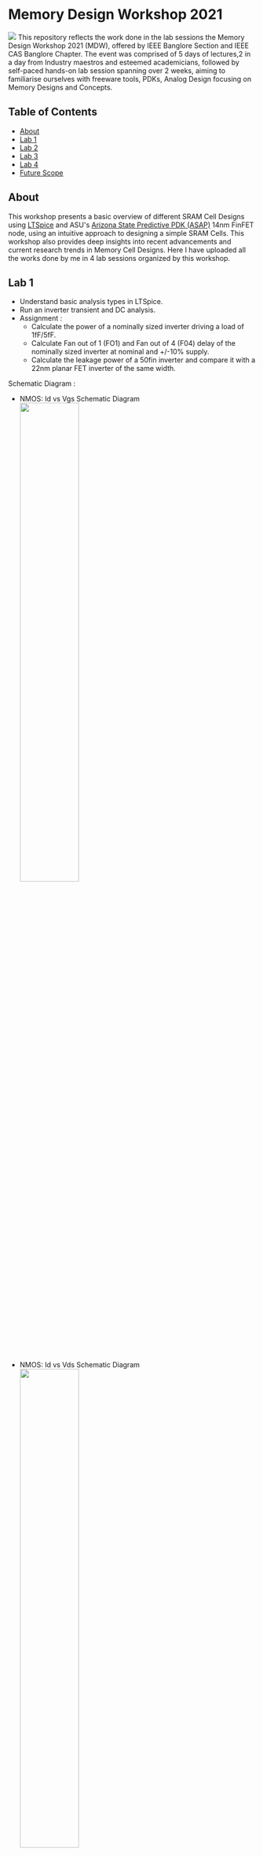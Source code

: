 # Memory Design Workshop 2021
<img src = "media/poster.jpg">
This repository reflects the work done in the lab sessions the Memory Design Workshop 2021 (MDW), offered by IEEE Banglore Section and IEEE CAS Banglore Chapter. The event was comprised of 5 days of lectures,2 in a day from Industry maestros and esteemed academicians, followed by self-paced hands-on lab session spanning over 2 weeks, aiming to familiarise ourselves with freeware tools, PDKs, Analog Design focusing on Memory Designs and Concepts.

## Table of Contents

- [About](#about)
- [Lab 1](#Lab-1)
- [Lab 2](#Lab-2)
- [Lab 3](#Lab-3)
- [Lab 4](#Lab-4)
- [Future Scope](#future-scope)


## About
This workshop presents a basic overview of different SRAM Cell Designs using [LTSpice](https://www.analog.com/en/design-center/design-tools-and-calculators/ltspice-simulator.html) and ASU's [Arizona State Predictive PDK (ASAP)](https://asap.asu.edu/) 14nm FinFET node, using an intuitive approach to designing a simple SRAM Cells. This workshop also provides deep insights into recent advancements and current research trends in Memory Cell Designs. Here I have uploaded all the works done by me in 4 lab sessions organized by this workshop.

## Lab 1
- Understand basic analysis types in LTSpice.
- Run an inverter transient and DC analysis.
- Assignment :
	- Calculate the power of a nominally sized inverter driving a load of 1fF/5fF.
	- Calculate Fan out of 1 (FO1) and Fan out of 4 (F04) delay of the nominally sized inverter at nominal and +/-10% supply.
	- Calculate the leakage power of a 50fin inverter and compare it with a 22nm planar FET inverter of the same width.

Schematic Diagram :
- NMOS: Id vs Vgs Schematic Diagram </br>
  <img src = "lab1/nmos_id_vgs_l1.jpg" width="50%" height="50%"> </br>
- NMOS: Id vs Vds Schematic Diagram  </br> 
  <img src = "lab1/nmos_id_vds_l1.jpg" width="50%" height="50%"> </br>
- PMOS: Id vs Vgs Schematic Diagram  </br> 
  <img src = "lab1/pmos_id_vgs_l1.jpg" width="50%" height="50%"> </br>
- PMOS: Id vs Vds Schematic Diagram  </br> 
  <img src = "lab1/pmos_id_vds.jpg" width="50%" height="50%"> </br>

Resultant Waveform :
- NMOS: Id vs Vgs plots </br>
<img src = "lab1/op_nmos_id_vgs.jpg" width="70%" height="70%"> </br>
Different colors showing different values of Id when w = 320, 640, 960, 3200, 4200n </br>
- NMOS: Id vs Vds plots </br>
<img src = "lab1/op_nmos_id_vds.jpg" width="70%" height="70%"> </br>
Different colors showing different values of Id when Vgs = 0, 1, 2, 3, 4, 5 V </br>
- PMOS: Id vs Vgs plots </br>
<img src = "lab1/op_nmos_id_vgs.jpg" width="70%" height="70%"> </br>
Different colors showing different values of Id when w = 320, 640, 960, 3200, 4200n </br>
- PMOS: Id vs Vds plots </br>
<img src = "lab1/op_pmos_id_vds.jpg" width="70%" height="70%"> </br>
Different colors showing different values of Id when Vgs = 0, 1, 2, 3, 4, 5 V </br>


## Lab 2
- Run an inverter transient and DC analysis.
- Assignment :
	- Calculate the power of a nominally sized inverter driving a load of 1fF/5fF.
	- Calculate Fan out of 1 (FO1) and Fan out of 4 (F04) delay of the nominally sized inverter at nominal and +/-10% supply.
	- Calculate the leakage power of a 50fin inverter and compare it with a 22nm planar FET inverter of the same width.

Schematic Diagram :
- CMOS Inverter Schematic Diagram </br>
DC Analysis </br>
<img src = "lab2/dc_cmos_inv.jpg" width="50%" height="50%"> </br>
AC Analysis </br>
<img src = "lab2/ac_cmos_inv.jpg" width="50%" height="50%"> </br>
Transient Analysis </br>
<img src = "lab2/cmos_inv.jpg" width="50%" height="50%"> </br>

Resultant Waveform :
- CMOS Inverter Waveform </br>
DC Analysis </br>
<img src = "lab2/op_dc_cmos_inv.jpg" width="70%" height="70%"> </br>
AC Analysis </br>
<img src = "lab2/op_ac_cmos_inv_corr.jpg" width="70%" height="70%"> </br>
Transient Analysis </br>
<img src = "lab2/op_cmos_inv.jpg" width="70%" height="70%"> </br>
- Power Analysis </br>
Load = 1fF </br>
<img src = "lab2/power_cmos_1f.jpg" width="70%" height="70%"> </br>
Total Power consumed by CMOS Inverter = 201.78 μW (PMOS) + 202.57 μW (NMOS) </br>
Load = 5fF </br>
<img src = "lab2/power_cmos_5f.jpg" width="70%" height="70%"> </br>
Total Power consumed by CMOS Inverter = 202.57 μW (PMOS) + 202.83 μW (NMOS) </br>


## Lab 3
- Desing and Analysis of 6T SRAM Cell.
- Perform Static-noise margin analysis of the same refer to this ["Static-noise margin analysis of MOS SRAM cells"](https://ieeexplore.ieee.org/document/1052809) and [Link](https://engineering.purdue.edu/~vlsi/ECE559_Fall09/HW/HW6_Solution.pdf)

Schematic Diagram :
- Transient Analysis of 6T SRAM Cell </br>
<img src = "lab3/sram_6t.jpg" width="50%" height="50%"> </br>
- Static-noise margin analysis of 6T SRAM Cell </br>
<img src = "lab3/sram_6t_snm.jpg" width="50%" height="50%"> </br>

Resultant Waveform :
- Transient Analysis of 6T SRAM Cell </br>
<img src = "lab3/op_Sram_6t.jpg" width="70%" height="70%"> </br>
- Static-noise margin analysis of 6T SRAM Cell </br>
<img src = "lab3/op_sram6t_snm_1.jpg" width="70%" height="70%"> </br>
<img src = "lab3/op_sram6t_snm_2.jpg" width="70%" height="70%"> </br>
<img src = "lab3/op_sram6t_snm_3.jpg" width="70%" height="70%"> </br>


## Lab 4
- Desing and Analysis of 8T and 10T SRAM Cell.
- Perform Static-noise margin analysis of the same refer to this ["Static-noise margin analysis of MOS SRAM cells"](https://ieeexplore.ieee.org/document/1052809) and [Link](https://engineering.purdue.edu/~vlsi/ECE559_Fall09/HW/HW6_Solution.pdf)

Schematic Diagram :
- Transient Analysis of 8T SRAM Cell </br>
<img src = "lab4/sram_8t/sram_8t.jpg" width="50%" height="50%"> </br>
- Static-noise margin analysis of 6T SRAM Cell </br>
<img src = "lab4/sram_8t/sram8t_snm.jpg" width="50%" height="50%"> </br>

- Transient Analysis of 10T SRAM Cell </br>
<img src = "lab4/sram_10t/sram_10t.jpg" width="50%" height="50%"> </br>
- Static-noise margin analysis of 10T SRAM Cell </br>
<img src = "lab4/sram_10t/sram10t_snm.jpg" width="50%" height="50%"> </br>

Resultant Waveform :
- Transient Analysis of 8T SRAM Cell </br>
<img src = "lab4/sram_8t/op_sram8t.jpg" width="70%" height="70%"> </br>
- Static-noise margin analysis of 8T SRAM Cell </br>
<img src = "lab4/sram_8t/op_sram8t_snm.jpg" width="70%" height="70%"> </br>
<img src = "lab4/sram_8t/op_sram8t_snm_1.jpg" width="70%" height="70%"> </br>
<img src = "lab4/sram_8t/op_sram8t_snm_2.jpg" width="70%" height="70%"> </br>

- Transient Analysis of 10T SRAM Cell </br>
<img src = "lab4/sram_10t/op_sram10t.jpg" width="70%" height="70%"> </br>
- Static-noise margin analysis of 10T SRAM Cell </br>
<img src = "lab4/sram_10t/op_sram10t_snm_1_1.jpg" width="70%" height="70%"> </br>
<img src = "lab4/sram_10t/op_sram_10t_snm_2_1.jpg" width="70%" height="70%"> </br>
<img src = "lab4/sram_10t/op_sram10t_snm_3.jpg" width="70%" height="70%"> </br>


## Future Scope
- Work on getting specifications and change your designs according to them.
- After changing in your design, make this design as your own IP.
- Design Layouts and Verify them with LVS and DRC Checks.
